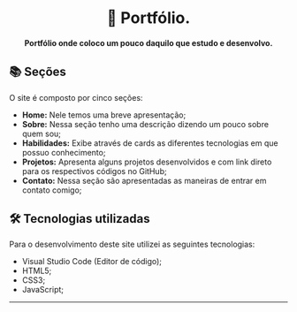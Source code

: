<h1 align="center">
📰 Portfólio.
</h1>

<h4 align="center">
  Portfólio onde coloco um pouco daquilo que estudo e desenvolvo.
</h4>

## 📚 Seções

O site é composto por cinco seções:

- **Home:** Nele temos uma breve apresentação;
- **Sobre:** Nessa seção tenho uma descrição dizendo um pouco sobre quem sou;
- **Habilidades:** Exibe através de cards as diferentes tecnologias em que possuo conhecimento;
- **Projetos:** Apresenta alguns projetos desenvolvidos e com link direto para os respectivos códigos no GitHub;
- **Contato:** Nessa seção são apresentadas as maneiras de entrar em contato comigo;

## 🛠 Tecnologias utilizadas
Para o desenvolvimento deste site utilizei as seguintes tecnologias:
- Visual Studio Code (Editor de código);
- HTML5;
- CSS3;
- JavaScript;
---

